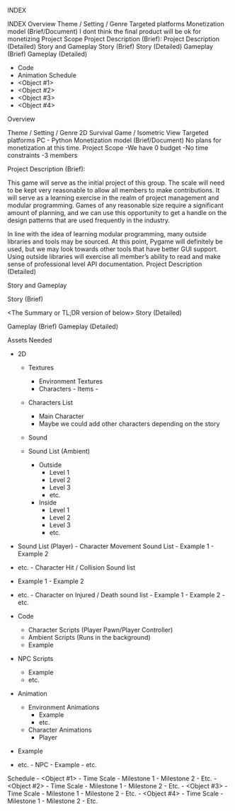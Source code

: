 INDEX

INDEX
Overview
Theme / Setting / Genre
Targeted platforms
Monetization model (Brief/Document)
I dont think the final product will be ok for monetizing
Project Scope
Project Description (Brief):
Project Description (Detailed)
Story and Gameplay
Story (Brief)
Story (Detailed)
Gameplay (Brief)
Gameplay (Detailed)
- Code
- Animation
Schedule
- <Object #1>
- <Object #2>
- <Object #3>
- <Object #4>






Overview

Theme / Setting / Genre
	2D Survival Game / Isometric View
Targeted platforms
	PC - Python
Monetization model (Brief/Document)
	No plans for monetization at this time.
Project Scope 
	-We have 0 budget
	-No time constraints
	-3 members


Project Description (Brief):

This game will serve as the initial project of this group. The scale will need to be kept very reasonable to allow all members to make contributions. It will serve as a learning exercise in the realm of project management and modular programming. Games of any reasonable size require a significant amount of planning, and we can use this opportunity to get a handle on the design patterns that are used frequently in the industry.

In line with the idea of learning modular programming, many outside libraries and tools may be sourced. At this point, Pygame will definitely be used, but we may look towards other tools that have better GUI support. Using outside libraries will exercise all member’s ability to read and make sense of professional level API documentation.
Project Description (Detailed)

<Four Paragraphs or more If needs be>
<No more than six paragraphs>


Story and Gameplay

Story (Brief)

<The Summary or TL;DR version of below>
Story (Detailed)

<Go into as much detail as needs be>
<Spare no detail>
<Use Mind Mapping software to get your point across>

Gameplay (Brief)
<The Summary version of below>
Gameplay (Detailed)
<Go into as much detail as needs be>
<Spare no detail>
<Combine this with the game mechanics section above>

Assets Needed
- 2D
	- Textures
		- Environment Textures
		- Characters
                  - Items
                  - 
	- Characters List
		- Main Character
		- Maybe we could add other characters depending on the story
		
	- Sound
	- Sound List (Ambient)
		- Outside
			- Level 1
			- Level 2 
			- Level 3
			- etc.
		- Inside
			- Level 1
			- Level 2
			- Level 3
			- etc.


- Sound List (Player)
		- Character Movement Sound List
			- Example 1
			- Example 2
- etc. 
		- Character Hit / Collision Sound list
- Example 1
			- Example 2
- etc.
		- Character on Injured / Death sound list
			- Example 1
			- Example 2
			- etc.

- Code
	- Character Scripts (Player Pawn/Player Controller)
	- Ambient Scripts (Runs in the background)
	- Example
- NPC Scripts
	- Example
	- etc.
- Animation
	- Environment Animations 
		- Example
		- etc.
	- Character Animations 
		- Player
- Example 
- etc.
		- NPC
			- Example
			- etc.


Schedule
	- <Object #1>
		- Time Scale
			- Milestone 1
			- Milestone 2
			- Etc.
	- <Object #2>
		- Time Scale
			- Milestone 1
			- Milestone 2
			- Etc.
	- <Object #3>
		- Time Scale
			- Milestone 1
			- Milestone 2
			- Etc.
	- <Object #4>
		- Time Scale
			- Milestone 1
			- Milestone 2
			- Etc.

    
